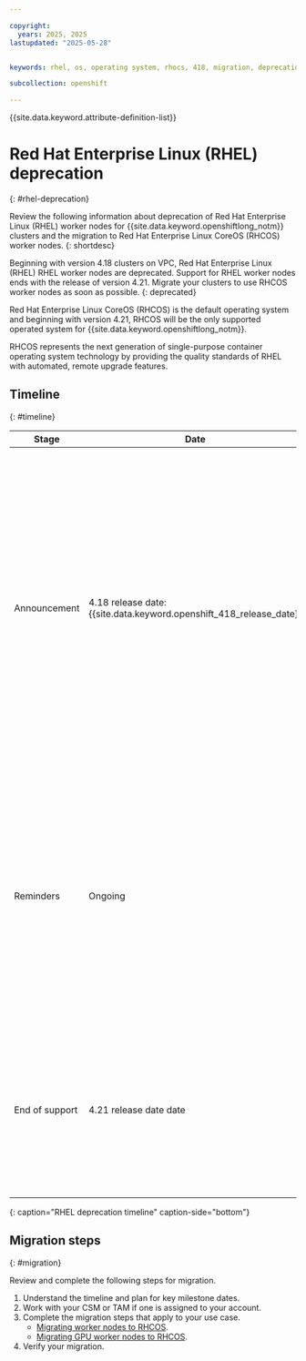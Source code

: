 ```yaml
---

copyright:
  years: 2025, 2025
lastupdated: "2025-05-28"


keywords: rhel, os, operating system, rhocs, 418, migration, deprecation

subcollection: openshift

---
```


{{site.data.keyword.attribute-definition-list}}

# Red Hat Enterprise Linux (RHEL) deprecation
{: #rhel-deprecation}

Review the following information about deprecation of Red Hat Enterprise Linux (RHEL) worker nodes for {{site.data.keyword.openshiftlong_notm}} clusters and the migration to Red Hat Enterprise Linux CoreOS (RHCOS) worker nodes.
{: shortdesc}

Beginning with version 4.18 clusters on VPC, Red Hat Enterprise Linux (RHEL) RHEL worker nodes are deprecated. Support for RHEL worker nodes ends with the release of version 4.21. Migrate your clusters to use RHCOS worker nodes as soon as possible.
{: deprecated}

Red Hat Enterprise Linux CoreOS (RHCOS) is the default operating system and beginning with version 4.21, RHCOS will be the only supported operated system for {{site.data.keyword.openshiftlong_notm}}.

RHCOS represents the next generation of single-purpose container operating system technology by providing the quality standards of RHEL with automated, remote upgrade features.

## Timeline
{: #timeline}

| Stage | Date | Description |
| --- | --- | --- |
| Announcement | 4.18 release date: {{site.data.keyword.openshift_418_release_date}} | Beginning with cluster version 4.18, Red Hat Enterprise Linux CoreOS (RHCOS) is the default operating system and RHEL worker nodes are deprecated in this version. RHEL workers are still available in version 4.18 only to complete the migration to RHOCS workers. |
| Reminders | Ongoing | Periodic reminders will be sent to all users with deployments of RHEL worker nodes in their clusters informing them that the end of support date is coming with increasing frequency as the EOS date approaches. |
| End of support | 4.21 release date date | Cluster version 4.21 supports only RHCOS worker nodes. Migrate your RHEL 9 worker nodes to RHCOS before updating to version 4.21. |
{: caption="RHEL deprecation timeline" caption-side="bottom"}

## Migration steps
{: #migration}

Review and complete the following steps for migration.

1. Understand the timeline and plan for key milestone dates.
3. Work with your CSM or TAM if one is assigned to your account.
1. Complete the migration steps that apply to your use case.
    - [Migrating worker nodes to RHCOS](/docs/openshift?topic=openshift-rhel_migrate#migrate-rhcos).
    - [Migrating GPU worker nodes to RHCOS](/docs/openshift?topic=openshift-rhel_migrate#rhcos-migrate-gpu).
1. Verify your migration.

